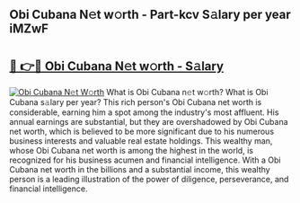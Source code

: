 ## Obi Cubana N𝚎t w𝚘rth - Part-kcv S𝚊lary per year iMZwF

# <h2><a href="http://gc3dmu.nevu.top/?p=Obi+Cubana">🔗 👉🔴 Obi Cubana N𝚎t w𝚘rth - S𝚊lary</a></h2>

[![Obi Cubana N𝚎t W𝚘rth](https://i.imgur.com/Oavwk0R.jpeg)](http://gc3dmu.nevu.top/?p=Obi+Cubana)
What is Obi Cubana n𝚎t w𝚘rth? What is Obi Cubana s𝚊lary per year?
This rich person's Obi Cubana net worth is considerable, earning him a spot among the industry's most affluent. His annual earnings are substantial, but they are overshadowed by Obi Cubana net worth, which is believed to be more significant due to his numerous business interests and valuable real estate holdings. This wealthy man, whose Obi Cubana net worth is among the highest in the world, is recognized for his business acumen and financial intelligence. With a Obi Cubana net worth in the billions and a substantial income, this wealthy person is a leading illustration of the power of diligence, perseverance, and financial intelligence.
